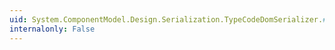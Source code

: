 ```yaml
---
uid: System.ComponentModel.Design.Serialization.TypeCodeDomSerializer.#ctor
internalonly: False
---
```

